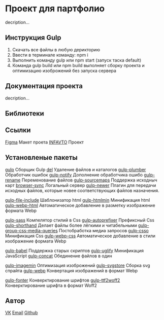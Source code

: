 # Проект для партфолио
decription...

## Инструкция Gulp
1. Скачать все файлы в любую дерикторию
2. Ввести в терминале команду: npm i
3. Выполнить команду gulp или npm start (запуск таска default)
4. Команда gulp build или npm build выполняет сборку проекта и оптимизацию изоброжений без запуска сервера

## Документация проекта
decription...

## Библиотеки

## Ссылки
[Figma](https://www.figma.com/file/dN5KBYvvvfMcXrrh5swfJR/%D0%98%D0%BD%D1%84%D0%90%D0%B2%D1%82%D0%BE?node-id=0%3A1&t=0V4OBRBuuUfdFDcV-1) Макет проета
[INFAVTO](http://infavto.ru/) Проект

## Установленые пакеты
[gulp](https://www.npmjs.com/package/gulp) Сборщик Gulp
[del](https://www.npmjs.com/package/del) Удаление файлов и каталогов
[gulp-plumber](https://www.npmjs.com/package/gulp-plumber) Обработчик ошибок
[gulp-notify](https://www.npmjs.com/package/gulp-notify) Дополнение обработчика ошибо
[gulp-rename](https://www.npmjs.com/package/gulp-rename) Переменование файлов
[gulp-sourcemaps](https://www.npmjs.com/package/gulp-sourcemaps) Поддержка исходныч карт
[browser-sync](https://www.npmjs.com/package/browser-sync) Логальный сервер
[gulp-newer](https://www.npmjs.com/package/gulp-newer) Плагин для передачи исходных файлов, которые новее соответствующих файлов назначения.

[gulp-file-include](https://www.npmjs.com/package/gulp-file-include) Шаблонизатор html
[gulp-htmlmin](https://www.npmjs.com/package/gulp-htmlmin) Минификация html
[gulp-webp-html](https://www.npmjs.com/package/gulp-webp-html) Автоматическое добавление в разметку изображение формата Webp

[gulp-sass](https://www.npmjs.com/package/gulp-sass) Компелятор стилий в Css
[gulp-autoprefixer](https://www.npmjs.com/package/gulp-autoprefixer) Префиксный Css
[gulp-shorthand](https://www.npmjs.com/package/gulp-shorthand) Делает файлы более лёгкими и читабельными
[gulp-group-css-media-queries](https://www.npmjs.com/package/gulp-group-css-media-queries) Постобработка медиа запросов
[gulp-csso](https://www.npmjs.com/package/gulp-csso) Минификация Css
[gulp-webp-css](https://www.npmjs.com/package/gulp-webp-css) Автоматическое добавление в стили изображение формата Webp

[gulp-babel](https://www.npmjs.com/package/gulp-babel) Поддержка старых скриптов
[gulp-uglify](https://www.npmjs.com/package/gulp-uglify) Минификация JavaScript
[gulp-concat](https://www.npmjs.com/package/gulp-concat) Обединение файлов в один

[gulp-imagemin](https://www.npmjs.com/package/gulp-imagemin) Оптимизация изоброжений
[gulp-svgstore](https://www.npmjs.com/package/gulp-svgstore) Сборка svg спрайта
[gulp-webp](https://www.npmjs.com/package/gulp-webp) Конвертация изображений в формат Webp

[gulp-fonter](https://www.npmjs.com/package/gulp-fonter) Конверктирование шрифтов
[gulp-ttf2woff2](https://www.npmjs.com/package/gulp-ttf2woff2) Конверктирование шрифта в формат Woff2

## Автор
[VK](https://vk.com/kvitelev)
[Email](kvitelevv@gmail.com)
[Github](https://github.com/Kvitelev)
